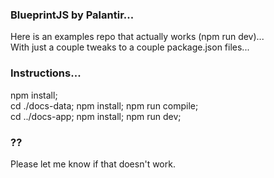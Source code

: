 ### BlueprintJS by Palantir...  
  Here is an examples repo that actually works (npm run dev)...  
  With just a couple tweaks to a couple package.json files...  

### Instructions...  
  npm install;  
  cd ./docs-data; npm install; npm run compile;  
  cd ../docs-app; npm install; npm run dev;  

### ??  
  Please let me know if that doesn't work.  

